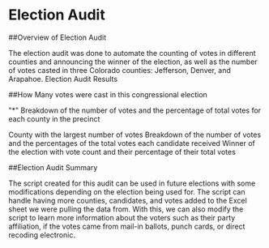 # Election Audit

##Overview of Election Audit

The election audit was done to automate the counting of votes in different counties and announcing the winner of the election, as well as the number of votes casted in three Colorado counties: Jefferson, Denver, and Arapahoe. 
Election Audit Results

##How Many votes were cast in this  congressional election

"*" Breakdown of the number of votes and the percentage of total votes for each county in the precinct



County with the largest number of votes
Breakdown of the number of votes and the percentages of the total votes each candidate received
Winner of the election with vote count and their percentage of their total votes

##Election Audit Summary

The script created for this audit can be used in future elections with some modifications depending on the election being used for. The script can handle having more counties, candidates, and votes added to the Excel sheet we were pulling the data from. With this, we can also modify the script to learn more information about the voters such as their party affiliation, if the votes came from mail-in ballots, punch cards, or direct recoding electronic. 
